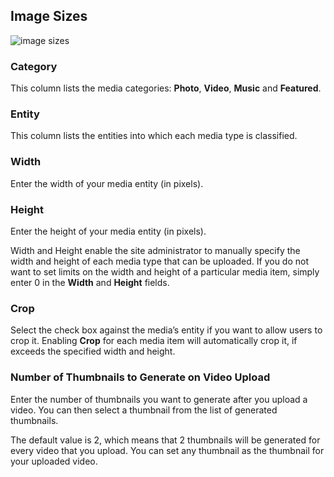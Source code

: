 ## Image Sizes

![image sizes](https://cloud.githubusercontent.com/assets/1140051/7648586/4c07a32a-fb02-11e4-900a-9a1e36bf1963.png)

### Category


This column lists the media categories: **Photo**, **Video**, **Music** and **Featured**.


### Entity


This column lists the entities into which each media type is classified.


### Width


Enter the width of your media entity (in pixels).


### Height


Enter the height of your media entity (in pixels).

Width and Height enable the site administrator to manually specify the width and height of each media type that can be uploaded. If you do not want to set limits on the width and height of a particular media item, simply enter 0 in the **Width** and **Height** fields.


### Crop


Select the check box against the media’s entity if you want to allow users to crop it. Enabling **Crop** for each media item will automatically crop it, if exceeds the specified width and height.


### Number of Thumbnails to Generate on Video Upload


Enter the number of thumbnails you want to generate after you upload a video. You can then select a thumbnail from the list of generated thumbnails.

The default value is 2, which means that 2 thumbnails will be generated for every video that you upload. You can set any thumbnail as the thumbnail for your uploaded video.
